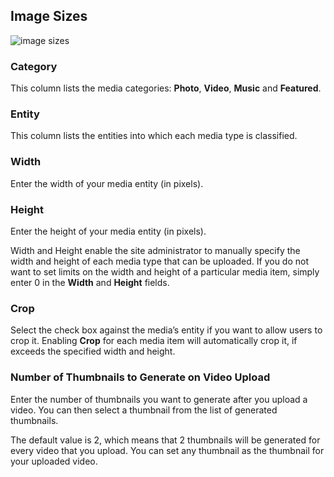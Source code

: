 ## Image Sizes

![image sizes](https://cloud.githubusercontent.com/assets/1140051/7648586/4c07a32a-fb02-11e4-900a-9a1e36bf1963.png)

### Category


This column lists the media categories: **Photo**, **Video**, **Music** and **Featured**.


### Entity


This column lists the entities into which each media type is classified.


### Width


Enter the width of your media entity (in pixels).


### Height


Enter the height of your media entity (in pixels).

Width and Height enable the site administrator to manually specify the width and height of each media type that can be uploaded. If you do not want to set limits on the width and height of a particular media item, simply enter 0 in the **Width** and **Height** fields.


### Crop


Select the check box against the media’s entity if you want to allow users to crop it. Enabling **Crop** for each media item will automatically crop it, if exceeds the specified width and height.


### Number of Thumbnails to Generate on Video Upload


Enter the number of thumbnails you want to generate after you upload a video. You can then select a thumbnail from the list of generated thumbnails.

The default value is 2, which means that 2 thumbnails will be generated for every video that you upload. You can set any thumbnail as the thumbnail for your uploaded video.
